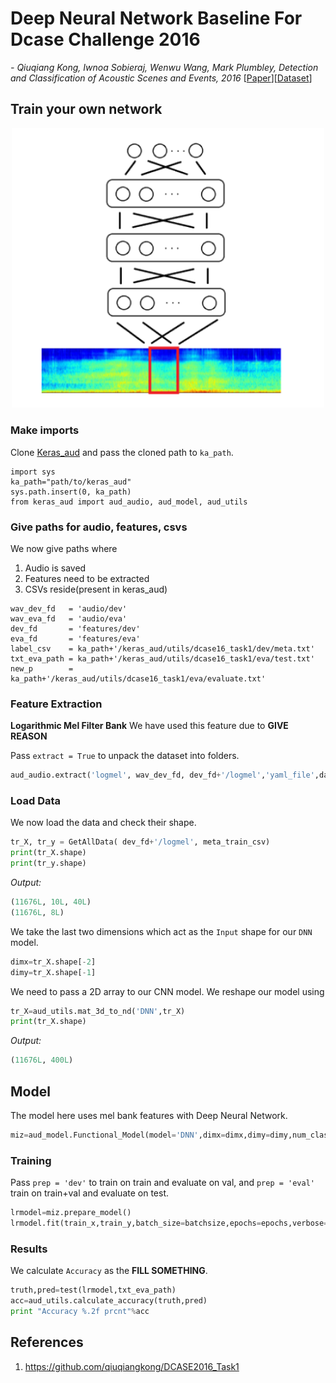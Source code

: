 # Deep Neural Network Baseline For Dcase Challenge 2016

*- Qiuqiang Kong, Iwnoa Sobieraj, Wenwu Wang, Mark Plumbley, Detection and Classification of Acoustic Scenes and Events, 2016* [[Paper](http://www.cs.tut.fi/sgn/arg/dcase2016/documents/challenge_technical_reports/DCASE2016_Kong_3008.pdf)][[Dataset](http://www.cs.tut.fi/sgn/arg/dcase2016/task-acoustic-scene-classification)]

## Train your own network

<div align=center>
	<img src="./DNN.png" width="500">
</div>

### Make imports

Clone [Keras_aud](https://github.com/channelcs/keras_aud) and pass the cloned path to `ka_path`.

```
import sys
ka_path="path/to/keras_aud"
sys.path.insert(0, ka_path)
from keras_aud import aud_audio, aud_model, aud_utils
```

### Give paths for audio, features, csvs

We now give paths where
1. Audio is saved
2. Features need to be extracted
3. CSVs reside(present in keras_aud)

```
wav_dev_fd   = 'audio/dev'
wav_eva_fd   = 'audio/eva'
dev_fd       = 'features/dev'
eva_fd       = 'features/eva'
label_csv    = ka_path+'/keras_aud/utils/dcase16_task1/dev/meta.txt'
txt_eva_path = ka_path+'/keras_aud/utils/dcase16_task1/eva/test.txt'
new_p        = ka_path+'/keras_aud/utils/dcase16_task1/eva/evaluate.txt'
```

### Feature Extraction

**Logarithmic Mel Filter Bank** We have used this feature due to **GIVE REASON**

Pass `extract = True` to unpack the dataset into folders.

```python
aud_audio.extract('logmel', wav_dev_fd, dev_fd+'/logmel','yaml_file',dataset='dcase_2016')
```

### Load Data

We now load the data and check their shape.

```python
tr_X, tr_y = GetAllData( dev_fd+'/logmel', meta_train_csv)
print(tr_X.shape)
print(tr_y.shape)    
```
*Output:*
```python
(11676L, 10L, 40L)
(11676L, 8L)
```
We take the last two dimensions which act as the `Input` shape for our `DNN` model.
```python
dimx=tr_X.shape[-2]
dimy=tr_X.shape[-1]
```

We need to pass a 2D array to our CNN model. We reshape our model using
```python
tr_X=aud_utils.mat_3d_to_nd('DNN',tr_X)
print(tr_X.shape)
```
*Output:*
```python
(11676L, 400L)
```

## Model
The model here uses mel bank features with Deep Neural Network.

```python
miz=aud_model.Functional_Model(model='DNN',dimx=dimx,dimy=dimy,num_classes=15,act1='relu',act2='relu',act3='relu',act4='softmax')
```

### Training

Pass `prep = 'dev'` to train on train and evaluate on val, and `prep = 'eval'` train on train+val and evaluate on test.

```python
lrmodel=miz.prepare_model()
lrmodel.fit(train_x,train_y,batch_size=batchsize,epochs=epochs,verbose=1)    
```

### Results

We calculate `Accuracy` as the **FILL SOMETHING**.
 
```python
truth,pred=test(lrmodel,txt_eva_path)
acc=aud_utils.calculate_accuracy(truth,pred)
print "Accuracy %.2f prcnt"%acc
```


## References

1. https://github.com/qiuqiangkong/DCASE2016_Task1


